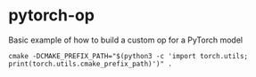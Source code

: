 # pytorch-op

Basic example of how to build a custom op for a PyTorch model

```
cmake -DCMAKE_PREFIX_PATH="$(python3 -c 'import torch.utils; print(torch.utils.cmake_prefix_path)')" .
```
